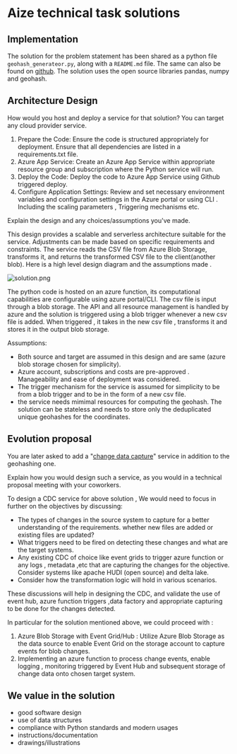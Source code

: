 # Aize technical task solutions

## Implementation

The solution for the problem statement has been shared as a python file  `geohash_generateor.py`, along with a `README.md` file. The same can also be found on [github](https://github.com/ananthp189/geohash-generator). The solution uses the open source libraries pandas, numpy and geohash.


## Architecture Design

How would you host and deploy a service for that solution? You can target any cloud provider service.

1) Prepare the Code:
Ensure the code is structured appropriately for deployment. Ensure that all dependencies are listed in a requirements.txt file.
2) Azure App Service:
Create an Azure App Service within appropriate resource group and subscription where the Python service will run.
3) Deploy the Code:
Deploy the code to Azure App Service using Github triggered deploy.
4) Configure Application Settings:
Review and set necessary environment variables and configuration settings in the Azure portal or using CLI . Including the scaling parameters , Triggering mechanisms etc.

Explain the design and any choices/assumptions you've made.

 This design provides a scalable and serverless architecture suitable for the service. Adjustments can be made based on specific requirements and constraints. The service reads the CSV file from Azure Blob Storage, transforms it, and returns the transformed CSV file to the client(another blob). Here is a high level design diagram and the assumptions made .
 
![solution.png](https://www.dropbox.com/scl/fi/vgv6xq04hp68c4jfw3ozh/solution.png?rlkey=jn17cy9l85uv3og0dn3f9f13z&dl=0&raw=1)

The python code is hosted on an azure function, its computational capabilities are configurable using azure portal/CLI. The csv file is input through a blob storage. The API and all resource management is handled  by azure and the solution is triggered using a blob trigger whenever a new csv file is added. When triggered , it takes in the new csv file , transforms it and stores it in the output blob storage.
 
Assumptions:
- Both source and target are assumed in this design and are same (azure blob storage chosen for simplicity).
- Azure account, subscriptions and costs are pre-approved . Manageability and ease of deployment was considered.
- The trigger mechanism for the service is assumed for simplicity to be from a blob trigger and to be in the form of a new csv file.
- the service needs mimimal resources for computing the geohash. The solution can be stateless and needs to store only the deduplicated unique geohashes for the coordinates.

## Evolution proposal

You are later asked to add a "[change data capture](https://en.wikipedia.org/wiki/Change_data_capture)" service in addition to the geohashing one.

Explain how you would design such a service, as you would in a technical proposal meeting with your coworkers.

To design a CDC service for above solution , We would need to focus in further on the objectives by discussing:
- The  types of changes in the source system to capture for a better understanding of the requirements. whether new files are added or existing files are updated?
- What triggers need to be fired on detecting these changes and what are the target systems. 
- Any existing CDC of choice like event grids to trigger azure function or any logs , metadata ,etc that are capturing the changes for the objective.  Consider  systems like apache HUDI (open source) and delta lake.
- Consider how the transformation logic will hold in various scenarios. 

These discussions will help in designing the CDC, and validate the use of event hub, azure function triggers ,data factory and appropriate capturing to be done for the changes detected.

In particular for the solution mentioned above, we could proceed with :
1) Azure Blob Storage with Event Grid/Hub : Utilize Azure Blob Storage as the data source to enable Event Grid on the storage account to capture events for blob changes.
2) Implementing an azure function to process change events, enable logging , monitoring triggered by Event Hub and subsequent storage of change data onto chosen target system.


## We value in the solution

- good software design
- use of data structures
- compliance with Python standards and modern usages
- instructions/documentation
- drawings/illustrations
